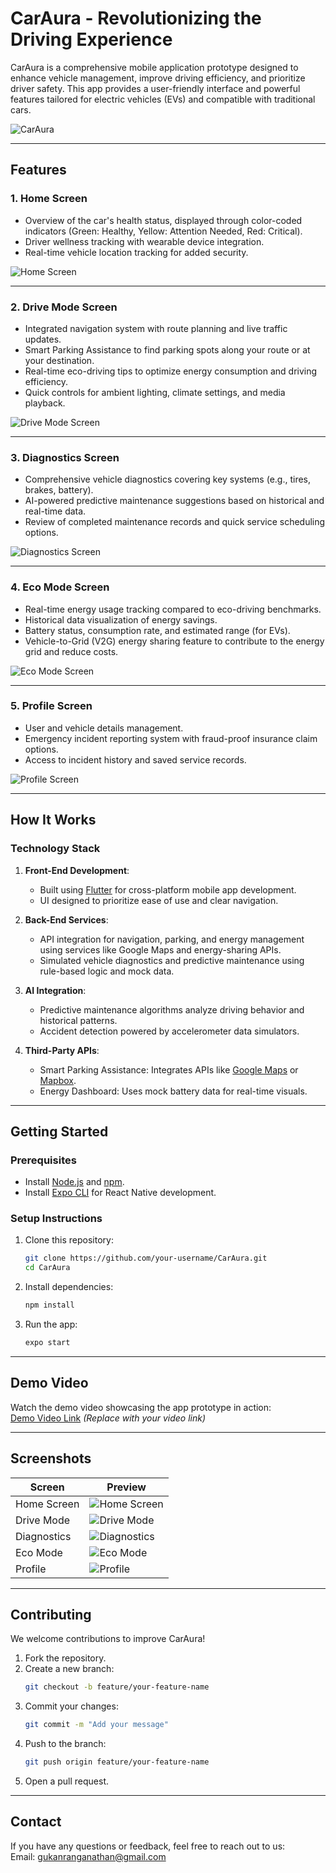 # **CarAura - Revolutionizing the Driving Experience**

CarAura is a comprehensive mobile application prototype designed to enhance vehicle management, improve driving efficiency, and prioritize driver safety. This app provides a user-friendly interface and powerful features tailored for electric vehicles (EVs) and compatible with traditional cars.

![CarAura](./images/CarAura.png)

---

## **Features**

### 1. **Home Screen**

- Overview of the car's health status, displayed through color-coded indicators (Green: Healthy, Yellow: Attention Needed, Red: Critical).
- Driver wellness tracking with wearable device integration.
- Real-time vehicle location tracking for added security.

![Home Screen](./images/homeImage.png)

---

### 2. **Drive Mode Screen**

- Integrated navigation system with route planning and live traffic updates.
- Smart Parking Assistance to find parking spots along your route or at your destination.
- Real-time eco-driving tips to optimize energy consumption and driving efficiency.
- Quick controls for ambient lighting, climate settings, and media playback.

![Drive Mode Screen](./images/driveImage.png)

---

### 3. **Diagnostics Screen**

- Comprehensive vehicle diagnostics covering key systems (e.g., tires, brakes, battery).
- AI-powered predictive maintenance suggestions based on historical and real-time data.
- Review of completed maintenance records and quick service scheduling options.

![Diagnostics Screen](./images/maintenImage.png)

---

### 4. **Eco Mode Screen**

- Real-time energy usage tracking compared to eco-driving benchmarks.
- Historical data visualization of energy savings.
- Battery status, consumption rate, and estimated range (for EVs).
- Vehicle-to-Grid (V2G) energy sharing feature to contribute to the energy grid and reduce costs.

![Eco Mode Screen](./images/ecoImage.png)

---

### 5. **Profile Screen**

- User and vehicle details management.
- Emergency incident reporting system with fraud-proof insurance claim options.
- Access to incident history and saved service records.

![Profile Screen](./images/profileImage.png)

---

## **How It Works**

### **Technology Stack**

1. **Front-End Development**:

   - Built using [Flutter](https://flutter.dev/) for cross-platform mobile app development.
   - UI designed to prioritize ease of use and clear navigation.

2. **Back-End Services**:

   - API integration for navigation, parking, and energy management using services like Google Maps and energy-sharing APIs.
   - Simulated vehicle diagnostics and predictive maintenance using rule-based logic and mock data.

3. **AI Integration**:

   - Predictive maintenance algorithms analyze driving behavior and historical patterns.
   - Accident detection powered by accelerometer data simulators.

4. **Third-Party APIs**:
   - Smart Parking Assistance: Integrates APIs like [Google Maps](https://developers.google.com/maps/documentation) or [Mapbox](https://www.mapbox.com/).
   - Energy Dashboard: Uses mock battery data for real-time visuals.

---

## **Getting Started**

### **Prerequisites**

- Install [Node.js](https://nodejs.org/) and [npm](https://www.npmjs.com/).
- Install [Expo CLI](https://docs.expo.dev/) for React Native development.

### **Setup Instructions**

1. Clone this repository:
   ```bash
   git clone https://github.com/your-username/CarAura.git
   cd CarAura
   ```
2. Install dependencies:
   ```bash
   npm install
   ```
3. Run the app:
   ```bash
   expo start
   ```

---

## **Demo Video**

Watch the demo video showcasing the app prototype in action:  
[Demo Video Link](#) _(Replace with your video link)_

---

## **Screenshots**

| Screen      | Preview                                   |
| ----------- | ----------------------------------------- |
| Home Screen | ![Home Screen](./images/homeImage.png)    |
| Drive Mode  | ![Drive Mode](./images/driveImage.png)    |
| Diagnostics | ![Diagnostics](./images/maintenImage.png) |
| Eco Mode    | ![Eco Mode](./images/ecoImage.png)        |
| Profile     | ![Profile](./images/profileImage.png)     |

---

## **Contributing**

We welcome contributions to improve CarAura!

1. Fork the repository.
2. Create a new branch:
   ```bash
   git checkout -b feature/your-feature-name
   ```
3. Commit your changes:
   ```bash
   git commit -m "Add your message"
   ```
4. Push to the branch:
   ```bash
   git push origin feature/your-feature-name
   ```
5. Open a pull request.

---

## **Contact**

If you have any questions or feedback, feel free to reach out to us:  
Email: [gukanranganathan@gmail.com](mailto:gukanranganathan@gmai)
